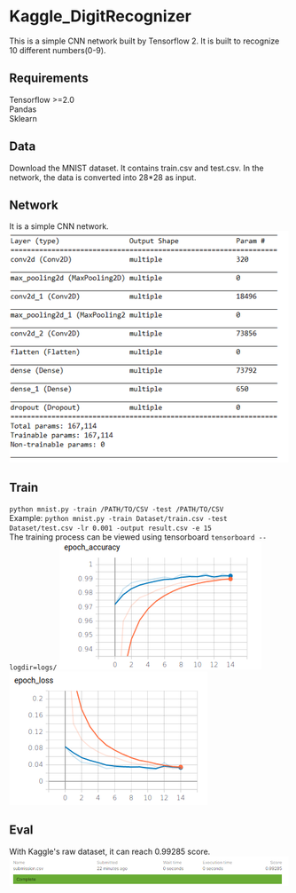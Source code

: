 # Kaggle_DigitRecognizer
This is a simple CNN network built by Tensorflow 2. It is built to recognize 10 different numbers(0-9).                
                                

## Requirements
Tensorflow >=2.0               
Pandas                
Sklearn       

## Data
Download the MNIST dataset. It contains train.csv and test.csv. In the network, the data is converted into 28*28 as input.        

## Network 
It is a simple CNN network.                 
![Image](https://github.com/Yunying-Chen/Kaggle_DigitRecognizer/blob/master/IMG/network.png)

## Train 
`python mnist.py -train /PATH/TO/CSV -test /PATH/TO/CSV`        
Example:
`python mnist.py -train Dataset/train.csv -test Dataset/test.csv -lr 0.001 -output result.csv -e 15`           
The training process can be viewed using tensorboard
`tensorboard --logdir=logs/`
![Image](https://github.com/Yunying-Chen/Kaggle_DigitRecognizer/blob/master/IMG/acc.png)
![Image](https://github.com/Yunying-Chen/Kaggle_DigitRecognizer/blob/master/IMG/loss.png)

## Eval
With Kaggle's raw dataset, it can reach 0.99285 score. 
![Image](https://github.com/Yunying-Chen/Kaggle_DigitRecognizer/blob/master/IMG/score.png)
